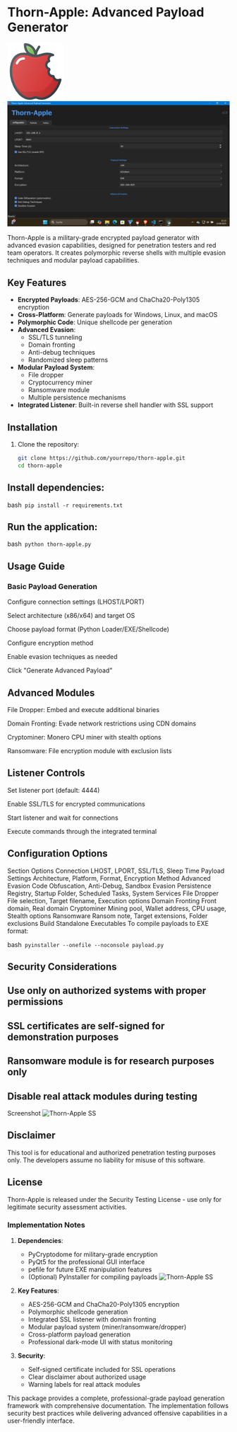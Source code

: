 # Thorn-Apple: Advanced Payload Generator

![Thorn-Apple Logo](thorn_apple.png) 
![Thorn-Apple SS](screenshot1.png)

Thorn-Apple is a military-grade encrypted payload generator with advanced evasion capabilities, designed for penetration testers and red team operators. It creates polymorphic reverse shells with multiple evasion techniques and modular payload capabilities.

## Key Features

- **Encrypted Payloads**: AES-256-GCM and ChaCha20-Poly1305 encryption
- **Cross-Platform**: Generate payloads for Windows, Linux, and macOS
- **Polymorphic Code**: Unique shellcode per generation
- **Advanced Evasion**:
  - SSL/TLS tunneling
  - Domain fronting
  - Anti-debug techniques
  - Randomized sleep patterns
- **Modular Payload System**:
  - File dropper
  - Cryptocurrency miner
  - Ransomware module
  - Multiple persistence mechanisms
- **Integrated Listener**: Built-in reverse shell handler with SSL support

## Installation

1. Clone the repository:
   ```bash
   git clone https://github.com/yourrepo/thorn-apple.git
   cd thorn-apple

## Install dependencies:

bash```
pip install -r requirements.txt```

## Run the application:

bash```
python thorn-apple.py```

## Usage Guide

### Basic Payload Generation
Configure connection settings (LHOST/LPORT)

Select architecture (x86/x64) and target OS

Choose payload format (Python Loader/EXE/Shellcode)

Configure encryption method

Enable evasion techniques as needed

Click "Generate Advanced Payload"

## Advanced Modules

File Dropper: Embed and execute additional binaries

Domain Fronting: Evade network restrictions using CDN domains

Cryptominer: Monero CPU miner with stealth options

Ransomware: File encryption module with exclusion lists

## Listener Controls
Set listener port (default: 4444)

Enable SSL/TLS for encrypted communications

Start listener and wait for connections

Execute commands through the integrated terminal

## Configuration Options
Section	Options
Connection	LHOST, LPORT, SSL/TLS, Sleep Time
Payload Settings	Architecture, Platform, Format, Encryption Method
Advanced Evasion	Code Obfuscation, Anti-Debug, Sandbox Evasion
Persistence	Registry, Startup Folder, Scheduled Tasks, System Services
File Dropper	File selection, Target filename, Execution options
Domain Fronting	Front domain, Real domain
Cryptominer	Mining pool, Wallet address, CPU usage, Stealth options
Ransomware	Ransom note, Target extensions, Folder exclusions
Build Standalone Executables
To compile payloads to EXE format:

bash```
pyinstaller --onefile --noconsole payload.py```

## Security Considerations

## Use only on authorized systems with proper permissions

## SSL certificates are self-signed for demonstration purposes

## Ransomware module is for research purposes only

## Disable real attack modules during testing

Screenshot
![Thorn-Apple SS](screenshot2.png)

## Disclaimer
This tool is for educational and authorized penetration testing purposes only. The developers assume no liability for misuse of this software.

## License
Thorn-Apple is released under the Security Testing License - use only for legitimate security assessment activities.

### Implementation Notes

1. **Dependencies**:
   - PyCryptodome for military-grade encryption
   - PyQt5 for the professional GUI interface
   - pefile for future EXE manipulation features
   - (Optional) PyInstaller for compiling payloads
![Thorn-Apple SS](screenshot3.png)

2. **Key Features**:
   - AES-256-GCM and ChaCha20-Poly1305 encryption
   - Polymorphic shellcode generation
   - Integrated SSL listener with domain fronting
   - Modular payload system (miner/ransomware/dropper)
   - Cross-platform payload generation
   - Professional dark-mode UI with status monitoring

3. **Security**:
   - Self-signed certificate included for SSL operations
   - Clear disclaimer about authorized usage
   - Warning labels for real attack modules

This package provides a complete, professional-grade payload generation framework with comprehensive documentation. The implementation follows security best practices while delivering advanced offensive capabilities in a user-friendly interface.
